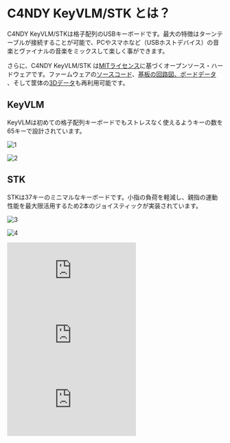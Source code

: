 # C4NDY KeyVLM/STK とは？

C4NDY KeyVLM/STKは格子配列のUSBキーボードです。最大の特徴はターンテーブルが接続することが可能で、PCやスマホなど（USBホストデバイス）の音楽とヴァイナルの音楽をミックスして楽しく事ができます。

さらに、C4NDY KeyVLM/STK は[MITライセンス](https://github.com/yamamo2shun1/C4NDY/blob/main/LICENSE.md)に基づくオープンソース・ハードウェアです。ファームウェアの[ソースコード](https://github.com/yamamo2shun1/C4NDY/tree/main/STM32CubeIDE)、[基板の回路図、ボードデータ](https://github.com/yamamo2shun1/C4NDY/tree/main/KiCad) 、そして筐体の[3Dデータ](https://github.com/yamamo2shun1/C4NDY/tree/main/3Dmodel)も再利用可能です。

## KeyVLM

KeyVLMは初めての格子配列キーボードでもストレスなく使えるようキーの数を65キーで設計されています。

![1](/images/1.png)

![2](/images/2.png)

## STK

STKは37キーのミニマルなキーボードです。小指の負荷を軽減し、親指の運動性能を最大限活用するため2本のジョイスティックが実装されています。

![3](/images/3.png)

![4](/images/4.png)

<iframe class="youtube" src="https://www.youtube.com/embed/TXuELYQbFvI?si=C4ZM-QYwuqbofEQ4" title="YouTube video player" frameborder="0" allow="accelerometer; autoplay; clipboard-write; encrypted-media; gyroscope; picture-in-picture; web-share" referrerpolicy="strict-origin-when-cross-origin" allowfullscreen></iframe>
<br>
<iframe class="youtube" src="https://www.youtube.com/embed/NtcGqJvtMxw?si=YaaeqbSABE9DcXNv" title="YouTube video player" frameborder="0" allow="accelerometer; autoplay; clipboard-write; encrypted-media; gyroscope; picture-in-picture; web-share" referrerpolicy="strict-origin-when-cross-origin" allowfullscreen></iframe>
<br>
<iframe class="youtube" src="https://www.youtube.com/embed/8FVFd6uG3Ts?si=2ghEefk_HB_o5fTh" title="YouTube video player" frameborder="0" allow="accelerometer; autoplay; clipboard-write; encrypted-media; gyroscope; picture-in-picture; web-share" referrerpolicy="strict-origin-when-cross-origin" allowfullscreen></iframe>
